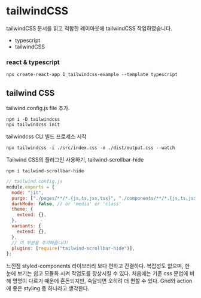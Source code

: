 # tailwindCSS

tailwindCSS 문서를 읽고 적합한 레이아웃에 tailwindCSS 작업하였습니다.

- typescript
- tailwindCSS

### react & typescript 
```git
npx create-react-app 1_tailwindcss-example --template typescript
```

## tailwind CSS
tailwind.config.js file 추가.
```git
npm i -D tailwindcss
npx tailwindcss init
```

tailwindcss CLI 빌드 프로세스 시작
```git
npx tailwindcss -i ./src/index.css -o ./dist/output.css --watch
```


Tailwind CSS의 플러그인 사용하기, tailwind-scrollbar-hide
```git
npm i tailwind-scrollbar-hide
```
```javascript
// tailwind.config.js
module.exports = {
  mode: "jit",
  purge: ["./pages/**/*.{js,ts,jsx,tsx}", "./components/**/*.{js,ts,jsx,tsx}"],
  darkMode: false, // or 'media' or 'class'
  theme: {
    extend: {},
  },
  variants: {
    extend: {},
  },
  // 이 부분을 추가해줍니다!
  plugins: [require("tailwind-scrollbar-hide")],
};
```

느낀점
styled-components 라이브러리 보다 편하고 간결하다.
복잡성도 없으며, 한 눈에 보기는 쉽고 모듈화 시켜 작업도를 향상시킬 수 있다.
처음에는 기존 css 문법에 비해 명명이 다르기 때문에 혼돈되지만, 숙달되면 오히려 더 편할 수 있다.
Grid와 action에 좋은 styling 중 하나라고 생각한다.
